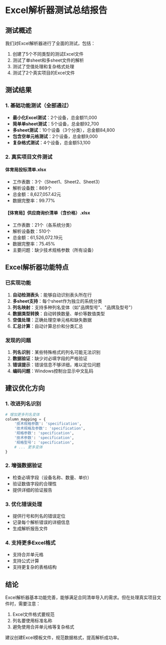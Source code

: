 # Excel解析器测试总结报告

## 测试概述
我们对Excel解析器进行了全面的测试，包括：
1. 创建了5个不同类型的测试Excel文件
2. 测试了单sheet和多sheet文件的解析
3. 测试了空值处理和复杂格式处理
4. 测试了2个真实项目的Excel文件

## 测试结果

### 1. 基础功能测试（全部通过）
- **最小化Excel测试**：2个设备，总金额11,000
- **简单单sheet测试**：5个设备，总金额92,700
- **多sheet测试**：10个设备（3个分类），总金额84,800
- **包含空单元格测试**：2个设备，总金额9,000
- **复杂格式测试**：4个设备，总金额53,100

### 2. 真实项目文件测试
#### 体育局投标清单.xlsx
- 工作表数：3个（Sheet1、Sheet2、Sheet3）
- 解析设备数：869个
- 总金额：8,627,057.42元
- 数据完整率：99.77%

#### 【体育局】供应商询价清单（含价格）.xlsx
- 工作表数：21个（各系统分类）
- 解析设备数：510个
- 总金额：61,526,072.19元
- 数据完整率：75.45%
- 主要问题：缺少技术规格参数（所有设备）

## Excel解析器功能特点

### 已实现功能
1. **自动检测表头**：能够自动识别表头所在行
2. **多sheet支持**：每个sheet作为独立的系统分类
3. **列名映射**：支持多种列名变体（如"品牌型号"、"品牌及型号"）
4. **数据类型转换**：自动转换数量、单价等数值类型
5. **空值处理**：正确处理空单元格和缺失数据
6. **汇总计算**：自动计算总价和分类汇总

### 发现的问题
1. **列名识别**：某些特殊格式的列名可能无法识别
2. **数据验证**：缺少对必填字段的严格验证
3. **错误提示**：错误信息不够详细，难以定位问题
4. **编码问题**：Windows控制台显示中文乱码

## 建议优化方向

### 1. 改进列名识别
```python
# 增加更多列名变体
column_mapping = {
    '技术规格参数': 'specification',
    '技术规格及参数': 'specification',
    '规格参数': 'specification',
    '技术参数': 'specification',
    '规格型号': 'specification',
    # ... 更多变体
}
```

### 2. 增强数据验证
- 检查必填字段（设备名称、数量、单价）
- 验证数值字段的合理性
- 提供详细的验证报告

### 3. 优化错误处理
- 提供行号和列名的错误定位
- 记录每个解析错误的详细信息
- 生成解析报告文件

### 4. 支持更多Excel格式
- 支持合并单元格
- 支持公式计算
- 支持更复杂的表格结构

## 结论
Excel解析器基本功能完善，能够满足合同清单导入的需求。但在处理真实项目文件时，需要注意：
1. Excel文件格式要规范
2. 列名要使用标准名称
3. 避免使用合并单元格等复杂格式

建议创建Excel模板文件，规范数据格式，提高解析成功率。